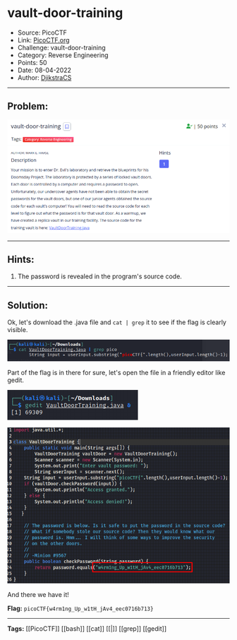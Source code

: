 # vault-door-training
* Source: PicoCTF
* Link: [PicoCTF.org](https://picoctf.org/)
* Challenge: vault-door-training
* Category: Reverse Engineering
* Points: 50
* Date: 08-04-2022
* Author: [DjikstraCS](https://github.com/DjikstraCS)

---
## Problem:
![](./attachments/Pasted%20image%2020220408193215.png)

---
## Hints:
1. The password is revealed in the program's source code.

---
## Solution:
Ok, let's download the .java file and `cat | grep` it to see if the flag is clearly visible.

![](./attachments/Pasted%20image%2020220408193521.png)

Part of the flag is in there for sure, let's open the file in a friendly editor like gedit.

![](./attachments/Pasted%20image%2020220408193634.png)

![](./attachments/Pasted%20image%2020220408193730.png)

And there we have it!

**Flag:** `picoCTF{w4rm1ng_Up_w1tH_jAv4_eec0716b713}`

---
**Tags:** [[PicoCTF]] [[bash]] [[cat]] [[|]] [[grep]] [[gedit]]